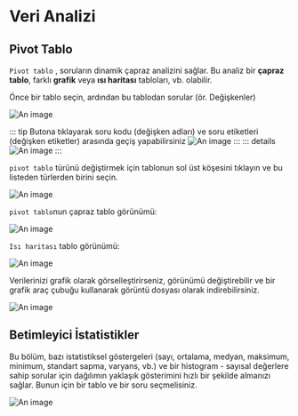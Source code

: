 # Veri Analizi
 
## Pivot Tablo
 
`Pivot tablo` , soruların dinamik çapraz analizini sağlar. Bu analiz bir  **çapraz tablo**, farklı **grafik** veya **ısı haritası** tabloları, vb. olabilir.
 
Önce bir tablo seçin, ardından bu tablodan sorular (ör. Değişkenler)
 
![An image](/images/s12_pt-tr.jpg)
 
::: tip
Butona tıklayarak soru kodu (değişken adları) ve soru etiketleri (değişken etiketler) arasında geçiş yapabilirsiniz ![An image](/images/s12_pt_switch_btn.png)
:::
::: details
![An image](/images/s12_pt_vnamlab.gif)
:::
 
`pivot tablo` türünü değiştirmek için tablonun sol üst köşesini tıklayın ve bu listeden türlerden birini seçin.
 
![An image](/images/s12_pt_displ_opt-tr.png)
 
`pivot tablo`nun çapraz tablo görünümü:
 
![An image](/images/s12_pt_ct.png)
 
`Isı haritası` tablo görünümü:
 
![An image](/images/s12_pt_heatmap.png)
 
Verilerinizi grafik olarak görselleştirirseniz, görünümü değiştirebilir ve bir grafik araç çubuğu kullanarak görüntü dosyası olarak indirebilirsiniz.
 
![An image](/images/s12_pt_graph.png)
 
## Betimleyici İstatistikler
 
Bu bölüm, bazı istatistiksel göstergeleri (sayı, ortalama, medyan, maksimum, minimum, standart sapma, varyans, vb.) ve bir histogram - sayısal değerlere sahip sorular için dağılımın yaklaşık gösterimini hızlı bir şekilde almanızı sağlar. Bunun için bir tablo ve bir soru seçmelisiniz.
 
![An image](/images/s12_ds-tr.jpg)
 